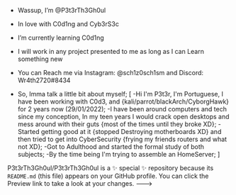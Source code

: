 - Wassup, I’m @P3t3rTh3Gh0ul
- In love with C0d1ng and Cyb3rS3c
- I’m currently learning C0d1ng
- I will work in any project presented to me as long as I can Learn something new
- You can Reach me via Instagram: @sch1z0sch1sm and Discord: Wr4th2720#8434

- So, Imma talk a little bit about myself;
  [
   -Hi I'm P3t3r, I'm Portuguese, I have been working with C0d3, and {kali/parrot/blackArch/CyborgHawk} for 2 years now (29/01/2022);
    -I have been around computers and tech since my conception, In my teen years I would crack open desktops and mess around with their guts {most of the times until they broke XD};
     -Started getting good at it {stopped Destroying motherboards XD} and then tried to get into CyberSecurity {frying my friends routers and what not XD};
      -Got to Adulthood and started the formal study of both subjects;
       -By the time being I'm trying to assemble an HomeServer;
  ]
  
P3t3rTh3Gh0ul/P3t3rTh3Gh0ul is a ✨ special ✨ repository because its `README.md` (this file) appears on your GitHub profile.
You can click the Preview link to take a look at your changes.
--->
